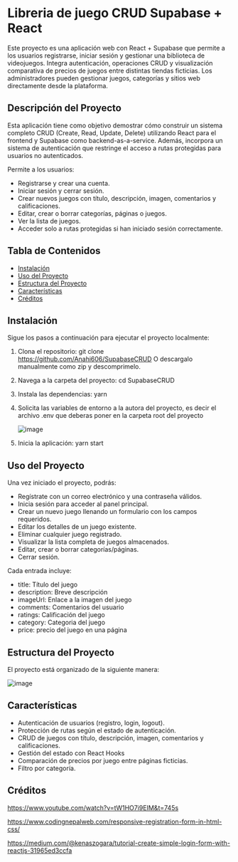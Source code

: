 # Libreria de juego CRUD Supabase + React

Este proyecto es una aplicación web con React + Supabase que permite a los usuarios registrarse, iniciar sesión y gestionar una biblioteca de videojuegos. Integra autenticación, operaciones CRUD y visualización comparativa de precios de juegos entre distintas tiendas ficticias. Los administradores pueden gestionar juegos, categorías y sitios web directamente desde la plataforma.

## Descripción del Proyecto

Esta aplicación tiene como objetivo demostrar cómo construir un sistema completo CRUD (Create, Read, Update, Delete) utilizando React para el frontend y Supabase como backend-as-a-service. Además, incorpora un sistema de autenticación que restringe el acceso a rutas protegidas para usuarios no autenticados.

Permite a los usuarios:
- Registrarse y crear una cuenta.
- Iniciar sesión y cerrar sesión.
- Crear nuevos juegos con título, descripción, imagen, comentarios y calificaciones.
- Editar, crear o borrar categorías, páginas o juegos.
- Ver la lista de juegos.
- Acceder solo a rutas protegidas si han iniciado sesión correctamente.
  

## Tabla de Contenidos

- [Instalación](#instalación)
- [Uso del Proyecto](#uso-del-proyecto)
- [Estructura del Proyecto](#estructura-del-proyecto)
- [Características](#características)
- [Créditos](#créditos)

## Instalación

Sigue los pasos a continuación para ejecutar el proyecto localmente:

1. Clona el repositorio:
   git clone https://github.com/Anahi606/SupabaseCRUD
   O descargalo manualmente como zip y descomprimelo.
2. Navega a la carpeta del proyecto:
   cd SupabaseCRUD
4. Instala las dependencias:
   yarn
5. Solicita las variables de entorno a la autora del proyecto, es decir el archivo .env que deberas poner en la carpeta root del proyecto
   
   ![image](https://github.com/user-attachments/assets/4cbd5079-1189-4d44-b73d-1a478b9a0c23)
7. Inicia la aplicación:
   yarn start
   

## Uso del Proyecto
Una vez iniciado el proyecto, podrás:

- Regístrate con un correo electrónico y una contraseña válidos.
- Inicia sesión para acceder al panel principal.
- Crear un nuevo juego llenando un formulario con los campos requeridos.
- Editar los detalles de un juego existente.
- Eliminar cualquier juego registrado.
- Visualizar la lista completa de juegos almacenados.
- Editar, crear o borrar categorías/páginas.
- Cerrar sesión.

Cada entrada incluye:
- title: Título del juego
- description: Breve descripción
- imageUrl: Enlace a la imagen del juego
- comments: Comentarios del usuario
- ratings: Calificación del juego
- category: Categoria del juego
- price: precio del juego en una página

## Estructura del Proyecto
El proyecto está organizado de la siguiente manera:

![image](https://github.com/user-attachments/assets/cdb29302-4e6e-40d1-be80-d2be8c87288a)


## Características
- Autenticación de usuarios (registro, login, logout).
- Protección de rutas según el estado de autenticación.
- CRUD de juegos con título, descripción, imagen, comentarios y calificaciones.
- Gestión del estado con React Hooks
- Comparación de precios por juego entre páginas ficticias.
- Filtro por categoría.

## Créditos
https://www.youtube.com/watch?v=tW1HO7i9EIM&t=745s

https://www.codingnepalweb.com/responsive-registration-form-in-html-css/

https://medium.com/@kenaszogara/tutorial-create-simple-login-form-with-reactjs-31965ed3ccfa

